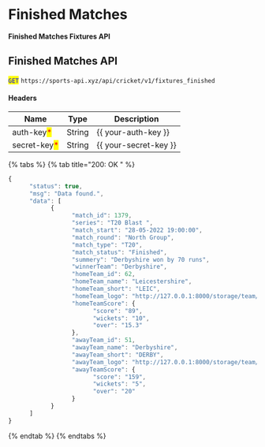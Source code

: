# Finished Matches

**Finished Matches Fixtures API**

## Finished Matches API

<mark style="color:blue;">`GET`</mark> `https://sports-api.xyz/api/cricket/v1/fixtures_finished`

#### Headers

| Name                                         | Type   | Description             |
| -------------------------------------------- | ------ | ----------------------- |
| auth-key<mark style="color:red;">\*</mark>   | String | \{{ your-auth-key \}}   |
| secret-key<mark style="color:red;">\*</mark> | String | \{{ your-secret-key \}} |

{% tabs %}
{% tab title="200: OK " %}
```javascript
{
      "status": true,
      "msg": "Data found.",
      "data": [
            {
                  "match_id": 1379,
                  "series": "T20 Blast ",
                  "match_start": "28-05-2022 19:00:00",
                  "match_round": "North Group",
                  "match_type": "T20",
                  "match_status": "Finished",
                  "summery": "Derbyshire won by 70 runs",
                  "winnerTeam": "Derbyshire",
                  "homeTeam_id": 62,
                  "homeTeam_name": "Leicestershire",
                  "homeTeam_short": "LEIC",
                  "homeTeam_logo": "http://127.0.0.1:8000/storage/team/flag/LEIC.jpg",
                  "homeTeamScore": {
                        "score": "89",
                        "wickets": "10",
                        "over": "15.3"
                  },
                  "awayTeam_id": 51,
                  "awayTeam_name": "Derbyshire",
                  "awayTeam_short": "DERBY",
                  "awayTeam_logo": "http://127.0.0.1:8000/storage/team/flag/DERBY.jpg",
                  "awayTeamScore": {
                        "score": "159",
                        "wickets": "5",
                        "over": "20"
                  }
            }
      ]
}
```
{% endtab %}
{% endtabs %}
